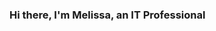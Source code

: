 ### Hi there, I'm Melissa, an IT Professional 

<!--
**mroesberry988/mroesberry988** is a ✨ _special_ ✨ repository because its `README.md` (this file) appears on your GitHub profile.

Here are some ideas to get you started:

- 🔭 I’m currently working on ...
- 🌱 I’m currently learning ...
- 👯 I’m looking to collaborate on...
- 🤔 I’m looking for help with ...
- 💬 Ask me about ...
- 📫 How to reach me: mroesberry988@yahoo.com
- ⚡ Fun fact: 
-->
